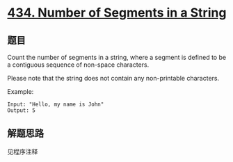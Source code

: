 # [434. Number of Segments in a String](https://leetcode.com/problems/number-of-segments-in-a-string/)

## 题目

Count the number of segments in a string, where a segment is defined to be a contiguous sequence of non-space characters.

Please note that the string does not contain any non-printable characters.

Example:

```test
Input: "Hello, my name is John"
Output: 5
```

## 解题思路

见程序注释
